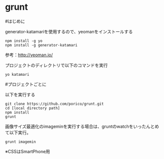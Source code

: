 grunt
=====

#はじめに

generator-katamariを使用するので、yeomanをインストールする
```
npm install -g yo
npm install -g generator-katamari
```
参考：http://yeoman.io/

プロジェクトのディレクトリで以下のコマンドを実行
```
yo katamari
```

#プロジェクトごとに

以下を実行する

```
git clone https://github.com/porico/grunt.git
cd [local directory path]
npm install
grunt
```

画像サイズ最適化のimageminを実行する場合は、gruntのwatchをいったんとめて以下実行。

```
grunt imagemin
```

※CSSはSmartPhone用

